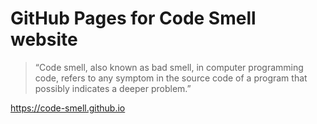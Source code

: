 # GitHub Pages for Code Smell website

> “Code smell, also known as bad smell, in computer programming code, refers to any symptom in the source code of a program that possibly indicates a deeper problem.”

<https://code-smell.github.io>
